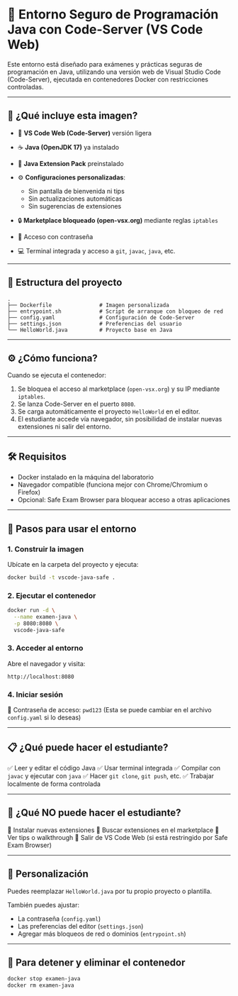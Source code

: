 
# 🧪 Entorno Seguro de Programación Java con Code-Server (VS Code Web)

Este entorno está diseñado para exámenes y prácticas seguras de programación en Java, utilizando una versión web de Visual Studio Code (Code-Server), ejecutada en contenedores Docker con restricciones controladas.

---

## 🚀 ¿Qué incluye esta imagen?

* 🧠 **VS Code Web (Code-Server)** versión ligera
* ☕ **Java (OpenJDK 17)** ya instalado
* 🔌 **Java Extension Pack** preinstalado
* ⚙️ **Configuraciones personalizadas**:

  * Sin pantalla de bienvenida ni tips
  * Sin actualizaciones automáticas
  * Sin sugerencias de extensiones
* 🔒 **Marketplace bloqueado (open-vsx.org)** mediante reglas `iptables`
* 🔐 Acceso con contraseña
* 💻 Terminal integrada y acceso a `git`, `javac`, `java`, etc.

---

## 📂 Estructura del proyecto

```
.
├── Dockerfile               # Imagen personalizada
├── entrypoint.sh            # Script de arranque con bloqueo de red
├── config.yaml              # Configuración de Code-Server
├── settings.json            # Preferencias del usuario
└── HelloWorld.java          # Proyecto base en Java
```

---

## ⚙️ ¿Cómo funciona?

Cuando se ejecuta el contenedor:

1. Se bloquea el acceso al marketplace (`open-vsx.org`) y su IP mediante `iptables`.
2. Se lanza Code-Server en el puerto `8080`.
3. Se carga automáticamente el proyecto `HelloWorld` en el editor.
4. El estudiante accede vía navegador, sin posibilidad de instalar nuevas extensiones ni salir del entorno.

---

## 🛠️ Requisitos

* Docker instalado en la máquina del laboratorio
* Navegador compatible (funciona mejor con Chrome/Chromium o Firefox)
* Opcional: Safe Exam Browser para bloquear acceso a otras aplicaciones

---

## 🧪 Pasos para usar el entorno

### 1. Construir la imagen

Ubícate en la carpeta del proyecto y ejecuta:

```bash
docker build -t vscode-java-safe .
```

### 2. Ejecutar el contenedor

```bash
docker run -d \
  --name examen-java \
  -p 8080:8080 \
  vscode-java-safe
```

### 3. Acceder al entorno

Abre el navegador y visita:

```
http://localhost:8080
```

### 4. Iniciar sesión

🔑 Contraseña de acceso: `pwd123`
(Esta se puede cambiar en el archivo `config.yaml` si lo deseas)

---

## 📋 ¿Qué puede hacer el estudiante?

✅ Leer y editar el código Java
✅ Usar terminal integrada
✅ Compilar con `javac` y ejecutar con `java`
✅ Hacer `git clone`, `git push`, etc.
✅ Trabajar localmente de forma controlada

---

## 🚫 ¿Qué **NO** puede hacer el estudiante?

🚫 Instalar nuevas extensiones
🚫 Buscar extensiones en el marketplace
🚫 Ver tips o walkthrough
🚫 Salir de VS Code Web (si está restringido por Safe Exam Browser)

---

## 🧰 Personalización

Puedes reemplazar `HelloWorld.java` por tu propio proyecto o plantilla.

También puedes ajustar:

* La contraseña (`config.yaml`)
* Las preferencias del editor (`settings.json`)
* Agregar más bloqueos de red o dominios (`entrypoint.sh`)

---

## 🧼 Para detener y eliminar el contenedor

```bash
docker stop examen-java
docker rm examen-java
```

